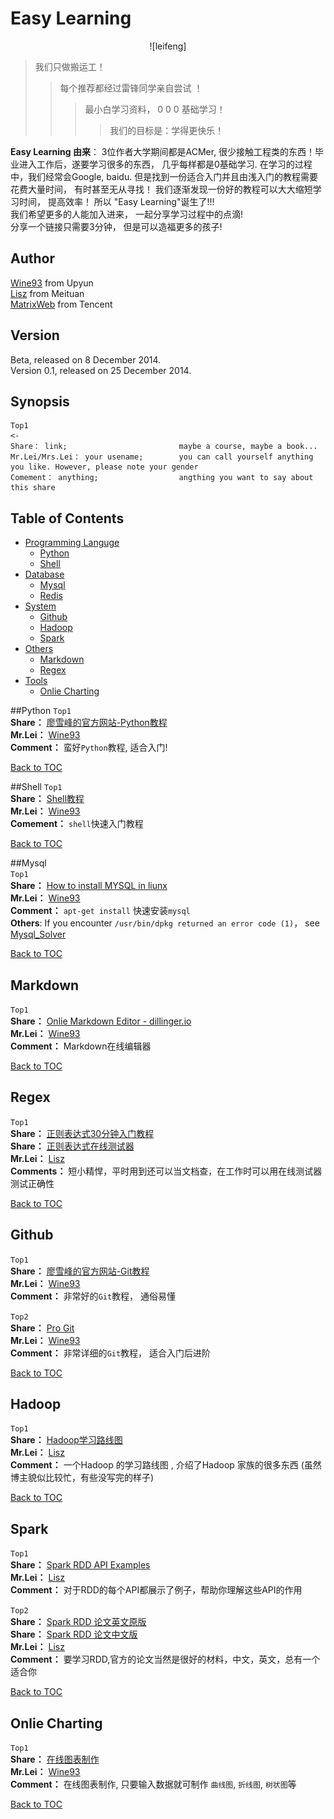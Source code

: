 

# Easy Learning
<center>  ![leifeng] </center>  


> 我们只做搬运工！   
>> 每个推荐都经过雷锋同学亲自尝试 ！    
>>> 最小白学习资料， 0 0 0 基础学习！  
>>>> 我们的目标是：学得更快乐！


**Easy Learning 由来**： 3位作者大学期间都是ACMer, 很少接触工程类的东西！毕业进入工作后，遂要学习很多的东西， 几乎每样都是0基础学习. 在学习的过程中，我们经常会Google, baidu. 但是找到一份适合入门并且由浅入门的教程需要花费大量时间， 有时甚至无从寻找！ 我们逐渐发现一份好的教程可以大大缩短学习时间， 提高效率！ 所以 "Easy Learning"诞生了!!!  
我们希望更多的人能加入进来， 一起分享学习过程中的点滴!   
分享一个链接只需要3分钟， 但是可以造福更多的孩子! 


## Author
[Wine93]   from Upyun  
[Lisz] from Meituan  
[MatrixWeb] from Tencent 


## Version  
Beta, released on 8 December 2014.   
Version 0.1, released on 25 December 2014.   


## Synopsis  

```   
Top1                                                                                            <-  
Share： link;                         maybe a course, maybe a book...
Mr.Lei/Mrs.Lei： your usename;        you can call yourself anything you like. However, please note your gender
Comement： anything;                  angthing you want to say about this share
```   


## Table of Contents
* [Programming Languge](#python)  
    * [Python](#python)
    * [Shell](#shell)  
* [Database](#mysql)
    * [Mysql](#mysql)
    * [Redis](#redis)  
* [System](#github)
    * [Github](#github)
    * [Hadoop](#hadoop)
    * [Spark](#spark)  
* [Others](#markdown)  
    * [Markdown](#markdown)
    * [Regex](#regex)
* [Tools](#onlie-charting)  
    * [Onlie Charting](#onlie-charting)  


##Python
`Top1`  
**Share：** [廖雪峰的官方网站-Python教程]  
**Mr.Lei：**  [Wine93]  
**Comment：** 蛮好`Python`教程, 适合入门!

[Back to TOC](#table-of-contents)


##Shell
`Top1`  
**Share：** [Shell教程]  
**Mr.Lei：**  [Wine93]  
**Comement：**  `shell`快速入门教程

[Back to TOC](#table-of-contents)


##Mysql  
`Top1`  
**Share：** [How to install MYSQL in liunx]  
**Mr.Lei：**  [Wine93]  
**Comment：** `apt-get install` 快速安装`mysql`  
**Others**: If you encounter `/usr/bin/dpkg returned an error code (1)`， see [Mysql_Solver]  

[Back to TOC](#table-of-contents)


## Markdown  
`Top1`  
**Share：** [Onlie Markdown Editor - dillinger.io]  
**Mr.Lei：**  [Wine93]  
**Comment：** Markdown在线编辑器 

[Back to TOC](#table-of-contents)


## Regex
`Top1`  
**Share：** [正则表达式30分钟入门教程]  
**Share：** [正则表达式在线测试器]  
**Mr.Lei：** [Lisz]  
**Comments：** 短小精悍，平时用到还可以当文档查，在工作时可以用在线测试器测试正确性

[Back to TOC](#table-of-contents)

## Github
`Top1`  
**Share：**  [廖雪峰的官方网站-Git教程]  
**Mr.Lei：**  [Wine93]  
**Comment：**  非常好的`Git`教程， 通俗易懂  

`Top2`  
**Share：**  [Pro Git]  
**Mr.Lei：**  [Wine93]  
**Comment：**  非常详细的`Git`教程， 适合入门后进阶 

[Back to TOC](#table-of-contents)  

## Hadoop
`Top1`  
**Share：** [Hadoop学习路线图]  
**Mr.Lei：** [Lisz]  
**Comment：** 一个Hadoop 的学习路线图 , 介绍了Hadoop 家族的很多东西 (虽然博主貌似比较忙，有些没写完的样子)   

[Back to TOC](#table-of-contents)

## Spark
`Top1`  
**Share：** [Spark RDD API Examples]  
**Mr.Lei：** [Lisz]  
**Comment：** 对于RDD的每个API都展示了例子，帮助你理解这些API的作用  

`Top2`  
**Share：** [Spark RDD 论文英文原版]  
**Share：** [Spark RDD 论文中文版]  
**Mr.Lei：** [Lisz]  
**Comment：** 要学习RDD,官方的论文当然是很好的材料，中文，英文，总有一个适合你  

[Back to TOC](#table-of-contents)

## Onlie Charting   

`Top1`  
**Share：** [在线图表制作]  
**Mr.Lei：**  [Wine93]  
**Comment：**  在线图表制作, 只要输入数据就可制作 `曲线图`, `折线图`, `树状图`等

[Back to TOC](#table-of-contents)

[leifeng]: https://raw.githubusercontent.com/Wine93/Wine93.github.io/master/_pictures/Leifeng.jpg

[Wine93]: https://github.com/Wine93 

[Lisz]: https://github.com/lishaozhe01  

[MatrixWeb]: https://github.com/MatrixWeb

[廖雪峰的官方网站-Python教程]: http://www.liaoxuefeng.com/wiki/001374738125095c955c1e6d8bb493182103fac9270762a000

[Shell教程]: http://see.xidian.edu.cn/cpp/view/6994.html

[How to install MYSQL in liunx]: http://wiki.ubuntu.org.cn/MySQL

[Mysql_Solver]: http://www.code06.com/system/dongwuming/30304.html

[Onlie Markdown Editor - dillinger.io]: http://dillinger.io/#onlie-charting

[正则表达式30分钟入门教程]: http://www.jb51.net/tools/zhengze.html

[正则表达式在线测试器]: http://regexpal.com

[廖雪峰的官方网站-Git教程]: http://www.liaoxuefeng.com/wiki/0013739516305929606dd18361248578c67b8067c8c017b000

[Pro Git]: http://git-scm.com/book/zh/v1

[在线图表制作]: http://charts.udpwork.com/

[Hadoop学习路线图]: http://blog.fens.me/hadoop-family-roadmap/

[Spark RDD API Examples]: http://homepage.cs.latrobe.edu.au/zhe/ZhenHeSparkRDDAPIExamples.html#filter

[Spark RDD 论文英文原版]: http://www.eecs.berkeley.edu/Pubs/TechRpts/2011/EECS-2011-82.pdf

[Spark RDD 论文中文版]: http://shiyanjun.cn/archives/744.html












